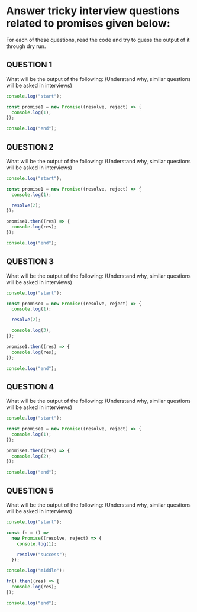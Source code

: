 # Answer tricky interview questions related to promises given below:

For each of these questions, read the code and try to guess the output of it through dry run.

## QUESTION 1

What will be the output of the following: (Understand why, similar questions will be asked in interviews)

```js
console.log("start");

const promise1 = new Promise((resolve, reject) => {
  console.log(1);
});

console.log("end");
```

## QUESTION 2

What will be the output of the following: (Understand why, similar questions will be asked in interviews)

```js
console.log("start");

const promise1 = new Promise((resolve, reject) => {
  console.log(1);

  resolve(2);
});

promise1.then((res) => {
  console.log(res);
});

console.log("end");
```

## QUESTION 3

What will be the output of the following: (Understand why, similar questions will be asked in interviews)

```js
console.log("start");

const promise1 = new Promise((resolve, reject) => {
  console.log(1);

  resolve(2);

  console.log(3);
});

promise1.then((res) => {
  console.log(res);
});

console.log("end");
```

## QUESTION 4

What will be the output of the following: (Understand why, similar questions will be asked in interviews)

```js
console.log("start");

const promise1 = new Promise((resolve, reject) => {
  console.log(1);
});

promise1.then((res) => {
  console.log(2);
});

console.log("end");
```

## QUESTION 5

What will be the output of the following: (Understand why, similar questions will be asked in interviews)

```js
console.log("start");

const fn = () =>
  new Promise((resolve, reject) => {
    console.log(1);

    resolve("success");
  });

console.log("middle");

fn().then((res) => {
  console.log(res);
});

console.log("end");
```

